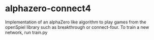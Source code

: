 # alphazero-connect4
Implementation of an alphaZero like algorithm to play games from the openSpiel library such as breakthrough or connect-four.
To train a new network, run train.py
